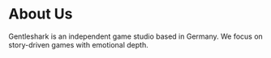 # About Us

Gentleshark is an independent game studio based in Germany. We focus on story-driven games with emotional depth.